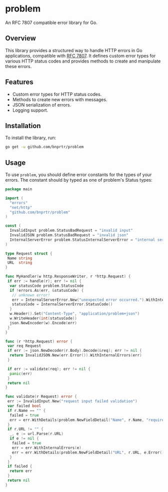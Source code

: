 # problem

An RFC 7807 compatible error library for Go.

## Overview

This library provides a structured way to handle HTTP errors in Go applications, compatible with [RFC 7807](https://tools.ietf.org/html/rfc7807). It defines custom error types for various HTTP status codes and provides methods to create and manipulate these errors.

## Features

- Custom error types for HTTP status codes.
- Methods to create new errors with messages.
- JSON serialization of errors.
- Logging support.

## Installation

To install the library, run:

```sh
go get -u github.com/bnprtr/problem
```

## Usage

To use `problem`, you should define error constants for the types of your errors. The constant should by typed as one of problem's Status types:

```go
package main

import (
  "errors"
  "net/http"
  "github.com/bnprtr/problem"
)

const (
  InvalidInput problem.StatusBadRequest = "invalid input"
  InvalidJSON problem.StatusBadRequest = "invalid json"
  InternalServerError problem.StatusInternalServerError = "internal server error"
)

type Request struct {
 Name string
 URL  string
}

func MyHandler(w http.ResponseWriter, r *http.Request) {
 if err := handle(r); err != nil {
  var statusCode problem.StatusCode
  if !errors.As(err, &statusCode) {
   // unknown error!
   err = InternalServerError.New("unexpected error occurred.").WithInternalErrors(err)
   statusCode = InternalServerError.StatusCode()
  }
  w.Header().Set("Content-Type", "application/problem+json")
  w.WriteHeader(int(statusCode))
  json.NewEncoder(w).Encode(err)
 }
}

func (r *http.Request) error {
 var req Request
 if err := json.NewDecoder(r.Body).Decode(&req); err != nil {
  return InvalidJSON.New(err.Error()).WithInternalErrors(err)
 }

 if err := validate(req); err != nil {
  panic(err)
 }
 return nil
}

func validate(r Request) error {
 err := InvalidInput.New("request input failed validation")
 var failed bool
 if r.Name == "" {
  failed = true
  err = err.WithDetails(problem.NewFieldDetail("Name", r.Name, "required"))
 }
 if r.URL != "" {
  _, e := url.Parse(r.URL)
  if e != nil {
   failed = true
   err = err.WithInternalErrors(e)
   err = err.WithDetails(problem.NewFieldDetail("URL", r.URL, e.Error()))
  }
 }
 if failed {
  return err
 }
 return nil
}
```
